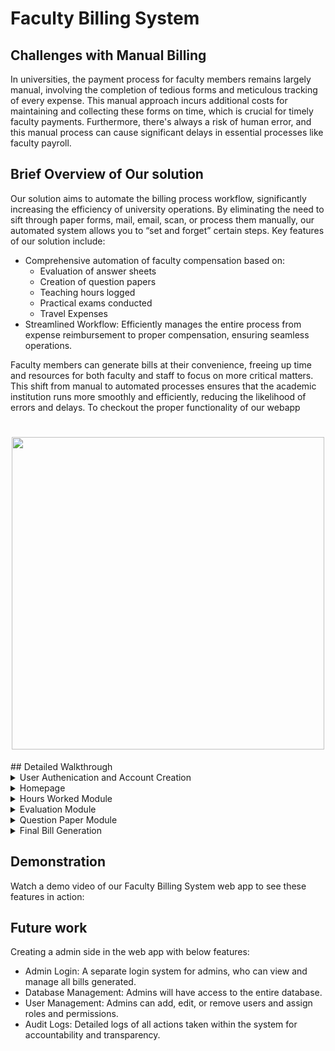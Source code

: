 # Faculty Billing System
## Challenges with Manual Billing
In universities, the payment process for faculty members remains largely manual, involving the completion of tedious forms and meticulous tracking of every expense. This manual approach incurs additional costs for maintaining and collecting these forms on time, which is crucial for timely faculty payments. Furthermore, there's always a risk of human error, and this manual process can cause significant delays in essential processes like faculty payroll.
## Brief Overview of Our solution
Our solution aims to automate the billing process workflow, significantly increasing the efficiency of university operations. By eliminating the need to sift through paper forms, mail, email, scan, or process them manually, our automated system allows you to “set and forget” certain steps. Key features of our solution include:
- Comprehensive automation of faculty compensation based on:
  - Evaluation of answer sheets
  - Creation of question papers
  - Teaching hours logged
  - Practical exams conducted
  - Travel Expenses
- Streamlined Workflow: Efficiently manages the entire process from expense reimbursement to proper compensation, ensuring seamless operations.
  
Faculty members can generate bills at their convenience, freeing up time and resources for both faculty and staff to focus on more critical matters. This shift from manual to automated processes ensures that the academic institution runs more smoothly and efficiently, reducing the likelihood of errors and delays.
To checkout the proper functionality of our webapp 
<div align="center" style="margin-bottom: 5px;">
  <h1> 
    <img src="https://github.com/Astha062902/Faculty_Billing_System/blob/mahita/app_videos/login.webm" width="500"/> 
  </h1>
</div>
## Detailed Walkthrough
<details>
<summary>User Authenication and Account Creation</summary>
  
  - Login: Users can log in using their email ID and password if they already have an account.
  - Sign Up: New users can create an account by providing necessary details

 </details>
 <details>
   <summary> Homepage</summary>
   The homepage provides a comprehensive display of user details, including:
   
   - Profile Information: Name, email, contact number, and profile picture.
   - Role and Designation: Faculty role and designation within the university.
   - Bank Details: Bank account number, IFSC code, and other relevant banking information.
   - Edit Options for updating personal information, changing passwords, and managing preferences.
     
 </details>
 <details>
   <summary>Hours Worked Module</summary>
   
   - Input Details: Users can input their designation and the number of hours taught, which will be compensated on an hourly basis.
   - Total Amount: The total amount is generated based on the hours input.
     
 </details>
 <details>
   <summary>Evaluation Module</summary>
   
   - Input Details: Users can input the number of students whose sheets are checked, degree, year, number of students, and whether the question paper was made by the faculty.
   - Multiple Entries: Users can add multiple entries by submitting each set of details, with a table below recording all entries for this module.
   - Entry Management: Option to edit or delete existing entries directly from the table.
     
 </details>
 <details>
   <summary>Question Paper Module</summary>
   
   - Input Details: Users can input which subject question paper was set,subject code, degree, and year.
   - Multiple Entries: Similar to the Evaluation module, users can add multiple entries with a table below recording all entries.
   - Entry Management: Option to edit or delete existing entries directly from the table.
    
 </details>
 <details>
   <summary> Final  Bill Generation</summary>
   
   - Generate Bill: Users can click on the "Submit and Generate Bill" button to compile entries across different modules and display the final amount.
   - Bill Summary: A detailed breakdown of the bill, including individual entries from each module, total amounts.
   - Download Print Option: Users can download and print the final bill for their records.
     
 </details>
 
## Demonstration
Watch a demo video of our Faculty Billing System web app to see these features in action:

 ## Future work 
 Creating a admin side in the web app with below features:
- Admin Login: A separate login system for admins, who can view and manage all bills generated.
- Database Management: Admins will have access to the entire database.
- User Management: Admins can add, edit, or remove users and assign roles and permissions.
- Audit Logs: Detailed logs of all actions taken within the system for accountability and transparency.

